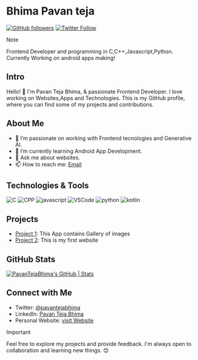 # Bhima Pavan teja

[![GitHub followers](https://img.shields.io/github/followers/BhimaPavanTeja?label=Follow&style=social)](https://github.com/BhimaPavanTeja)
[![Twitter Follow](https://img.shields.io/twitter/follow/pavantejabhima?style=social)](https://twitter.com/pavantejabhima)

> [!NOTE]
> Frontend Developer and programming in C,C++,Javascript,Python. Currently Working on android apps making!

## Intro

Hello! 👋 I'm Pavan Teja Bhima, & passionate Frontend Developer. I love working on Websites,Apps and Technologies. This is my GitHub profile, where you can find some of my projects and contributions.

## About Me

- 🔭 I’m passionate on working with Frontend tecnologies and Generative AI.
- 🌱 I’m currently learning Android App Development.
- 💬 Ask me about websites.
- 📫 How to reach me: [Email](pavantejabhima@example.com)

## Technologies & Tools

![C](https://img.shields.io/badge/-C-333333?style=flat&logo=C)
![CPP](https://img.shields.io/badge/-C++-333333?style=flat&logo=CPP)
![javascript](https://img.shields.io/badge/-javascript-333333?style=flat&logo=javascript)
![VSCode](https://img.shields.io/badge/-VSCode-333333?style=flat&logo=vs_code)
![python](https://img.shields.io/badge/-Python-333333?style=flat&logo=python)
![kotlin](https://img.shields.io/badge/-Kotlin-333333?style=flat&logo=kotlin)

## Projects

- [Project 1](https://github.com/BhimaPavanTeja/Art-Space-App): This App contains Gallery of images
- [Project 2](https://github.com/BhimaPavanTeja/websites.git.io): This is my first website

## GitHub Stats

[![PavanTejaBhima's GitHub | Stats](https://stats.quine.sh/PavanTejaBhima/github?theme=dark)](https://quine.sh?utm_source=widgets&utm_campaign=PavanTejaBhima)


## Connect with Me

- Twitter: [@pavantejabhima](https://twitter.com/pavantejabhima)
- LinkedIn: [Pavan Teja Bhima](https://linkedin.com/in/bhima-pavan-teja-b59813253)
- Personal Website: [visit Website](https://pavantejabhima.bio.link/)

> [!IMPORTANT]
> Feel free to explore my projects and provide feedback. I'm always open to collaboration and learning new things. 😊


<!---
BhimaPavanTeja/BhimaPavanTeja is a ✨ special ✨ repository because its `README.md` (this file) appears on your GitHub profile.
You can click the Preview link to take a look at your changes.
--->
